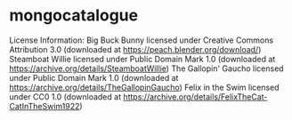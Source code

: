 # mongocatalogue

License Information:
Big Buck Bunny licensed under Creative Commons Attribution 3.0 (downloaded at https://peach.blender.org/download/)
Steamboat Willie licensed under Public Domain Mark 1.0 (downloaded at https://archive.org/details/SteamboatWillie)
The Gallopin' Gaucho licensed under Public Domain Mark 1.0 (downloaded at https://archive.org/details/TheGallopinGaucho)
Felix in the Swim licensed under CC0 1.0 (downloaded at https://archive.org/details/FelixTheCat-CatInTheSwim1922)
